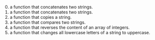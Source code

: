 0. a function that concatenates two strings.
1. a function that concatenates two strings.
2. a function that copies a string.
3. a function that compares two strings.
4.  a function that reverses the content of an array of integers.
5.  a function that changes all lowercase letters of a string to uppercase.
